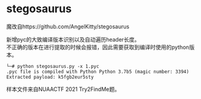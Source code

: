 # stegosaurus

魔改自https://github.com/AngelKitty/stegosaurus  

新增pyc的大致编译版本识别以及自动遍历header长度。  
不正确的版本在进行提取的时候会报错，因此需要获取到编译时使用的python版本。

```
└─# python stegosaurus.py -x 1.pyc 
.pyc file is compiled with Python Python 3.7b5 (magic number: 3394)
Extracted payload: k5fgb2eur5sty
```

样本文件来自NUAACTF 2021 Try2FindMe题。